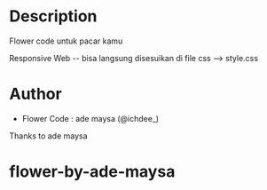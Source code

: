 # Description

Flower code untuk pacar kamu

Responsive Web -- bisa langsung disesuikan di file css --> style.css

# Author

- Flower Code : ade maysa (@ichdee\_)

Thanks to ade maysa

# flower-by-ade-maysa
